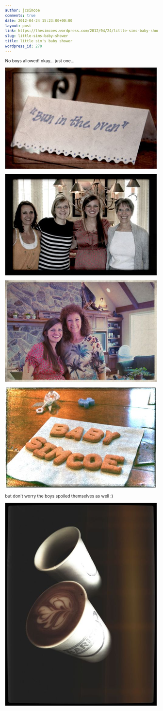 ```yaml
---
author: jcsimcoe
comments: true
date: 2012-04-24 15:23:00+00:00
layout: post
link: https://thesimcoes.wordpress.com/2012/04/24/little-sims-baby-shower/
slug: little-sims-baby-shower
title: little sim's baby shower
wordpress_id: 270
---
```


No boys allowed! okay… just one…




![](/public/assets/tumblr_m2zp7g6RqT1qb8l8q.jpg)




![](/public/assets/tumblr_m2zpb3v8L81qb8l8q.jpg)




![](/public/assets/tumblr_m2zpc0pmFB1qb8l8q.jpg)




![](/public/assets/tumblr_m2zpdnNYwh1qb8l8q.jpg)




but don't worry the boys spoiled themselves as well :)




![](/public/assets/tumblr_m2zpejzFzM1qb8l8q.jpg)
